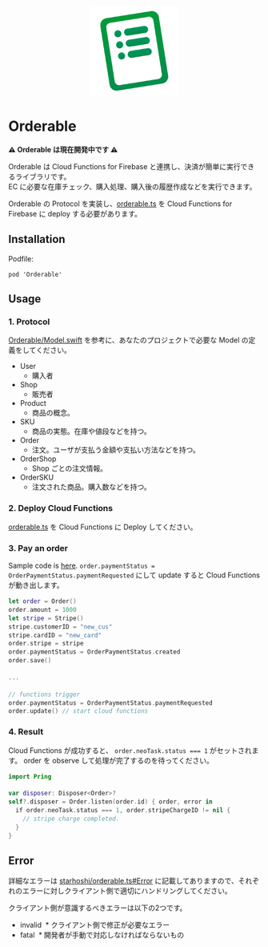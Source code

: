 <p align="center">
    <img src="https://raw.githubusercontent.com/starhoshi/orderable.ts/master/docs/logo.png" width='180px' />
</p>

# Orderable

<b>⚠️ Orderable は現在開発中です ⚠️</b>

Orderable は Cloud Functions for Firebase と連携し、決済が簡単に実行できるライブラリです。  
EC に必要な在庫チェック、購入処理、購入後の履歴作成などを実行できます。

Orderable の Protocol を実装し、[orderable.ts](https://github.com/starhoshi/Orderable.ts) を Cloud Functions for Firebase に deploy する必要があります。


## Installation

Podfile:

```
pod 'Orderable'
```

## Usage

### 1. Protocol

[Orderable/Model\.swift](https://github.com/starhoshi/Orderable/blob/master/SampleModel/Model.swift) を参考に、あなたのプロジェクトで必要な Model の定義をしてください。

* User
  * 購入者
* Shop
  * 販売者
* Product
  * 商品の概念。
* SKU
  * 商品の実態。在庫や値段などを持つ。
* Order
  * 注文。ユーザが支払う金額や支払い方法などを持つ。
* OrderShop
  * Shop ごとの注文情報。
* OrderSKU
  * 注文された商品。購入数などを持つ。

### 2. Deploy Cloud Functions

[orderable.ts](https://github.com/starhoshi/Orderable.ts) を Cloud Functions に Deploy してください。

### 3. Pay an order

Sample code is [here](https://github.com/starhoshi/Orderable/blob/master/Demo/ViewController.swift). `order.paymentStatus = OrderPaymentStatus.paymentRequested` にして update すると Cloud Functions が動き出します。

```swift
let order = Order()
order.amount = 1000
let stripe = Stripe()
stripe.customerID = "new_cus"
stripe.cardID = "new_card"
order.stripe = stripe
order.paymentStatus = OrderPaymentStatus.created
order.save()

...

// functions trigger
order.paymentStatus = OrderPaymentStatus.paymentRequested
order.update() // start cloud functions
```

### 4. Result

Cloud Functions が成功すると、 `order.neoTask.status === 1` がセットされます。 order を observe して処理が完了するのを待ってください。

```swift
import Pring

var disposer: Disposer<Order>?
self?.disposer = Order.listen(order.id) { order, error in
  if order.neoTask.status === 1, order.stripeChargeID != nil {
    // stripe charge completed.
  }
}
```

## Error

詳細なエラーは [starhoshi/orderable\.ts#Error](https://github.com/starhoshi/orderable.ts#neotask) に記載してありますので、それぞれのエラーに対しクライアント側で適切にハンドリングしてください。

クライアント側が意識するべきエラーは以下の2つです。

* invalid
  * クライアント側で修正が必要なエラー
* fatal
  * 開発者が手動で対応しなければならないもの
